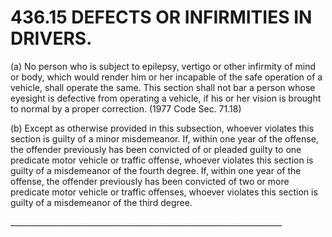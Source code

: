 436.15 DEFECTS OR INFIRMITIES IN DRIVERS.
=========================================

​(a) No person who is subject to epilepsy, vertigo or other infirmity of
mind or body, which would render him or her incapable of the safe
operation of a vehicle, shall operate the same. This section shall not
bar a person whose eyesight is defective from operating a vehicle, if
his or her vision is brought to normal by a proper correction. (1977
Code Sec. 71.18)

​(b) Except as otherwise provided in this subsection, whoever violates
this section is guilty of a minor misdemeanor. If, within one year of
the offense, the offender previously has been convicted of or pleaded
guilty to one predicate motor vehicle or traffic offense, whoever
violates this section is guilty of a misdemeanor of the fourth degree.
If, within one year of the offense, the offender previously has been
convicted of two or more predicate motor vehicle or traffic offenses,
whoever violates this section is guilty of a misdemeanor of the third
degree.

\_\_\_\_\_\_\_\_\_\_\_\_\_\_\_\_\_\_\_\_\_\_\_\_\_\_\_\_\_\_\_\_\_\_\_\_\_\_\_\_\_\_\_\_\_\_\_\_\_\_\_\_\_\_\_\_\_\_\_\_\_\_\_\_\_\_\_\_
